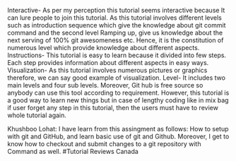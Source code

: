 Interactive- As per my perception this tutorial seems interactive because It can lure people to join this tutorial. As this tutorial involves different levels such as introduction sequence which give the knowledge about git commit command and the second level Ramping up, give us knowledge about the next serving of 100% git awesomeness etc. Hence, it is the constitution of numerous level which provide knowledge about different aspects. Instructions- This tutorial is easy to learn because it divided into few steps. Each step provides information about different aspects in easy ways. Visualization- As this tutorial involves numerous pictures or graphics therefore, we can say good example of visualization. Level- It includes two main levels and four sub levels. Moreover, Git hub is free source so anybody can use this tool according to requirement. However, this tutorial is a good way to learn new things but in case of lengthy coding like in mix bag if user forget any step in this tutorial, then the users must have to review whole tutorial again.

Khushboo Lohat: I have learn from this assingment as follows: How to setup with git and GitHub, and learn basic use of git and Github. Moreover, I get to know how to checkout and submit changes to a git repository with Command as well.
#Tutorial Reviews Canada
